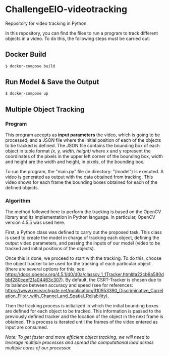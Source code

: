 # ChallengeEIO-videotracking
Repository for video tracking in Python.

In this repository, you can find the files to run a program to track different objects in a video. To do this, the following steps must be carried out:

## Docker Build
```sh
$ docker-compose build
```

## Run Model & Save the Output
```sh
$ docker-compose up
```

## Multiple Object Tracking

### Program

This program accepts as **input parameters** the video, which is going to be processed, and a JSON file where the initial position of each of the objects to be tracked is defined. The JSON file contains the bounding box of each object in tuple format *(x, y, width, height)* where x and y represent the coordinates of the pixels in the upper left corner of the bounding box, width and height are the width and height, in pixels, of the bounding box.

To run the program, the "main.py" file (in directory: "/model") is executed. A video is generated as output with the data obtained from tracking. This video shows for each frame the bounding boxes obtained for each of the defined objects.

### Algorithm

The method followed here to perform the tracking is based on the OpenCV library and its implementation in Python language. In particular, OpenCV version 4.5.5 was used here.

First, a Python class was defined to carry out the proposed task. This class is used to create the model in charge of tracking each object, defining the output video parameters, and passing the inputs of our model (video to be tracked and initial positions of the objects).

Once this is done, we proceed to start with the tracking. To do this, choose the object tracker to be used for the tracking of each particular object (there are several options for this, see: https://docs.opencv.org/4.5.1/d0/d0a/classcv_1_1Tracker.html#a22cb8a580dbbf280ceef21a04463c307). By default, the CSRT-Tracker is chosen due to its balance between accuracy and speed (see for references: https://www.researchgate.net/publication/310953390_Discriminative_Correlation_Filter_with_Channel_and_Spatial_Reliability). 

Then the tracking process is initialized in which the initial bounding boxes are defined for each object to be tracked. This information is passed to the previously defined tracker and the location of the object in the next frame is obtained. This process is iterated until the frames of the video entered as input are consumed.

*Note: To get faster and more efficient object tracking, we will need to leverage multiple processes and spread the computational load across 
multiple cores of our processor.*
